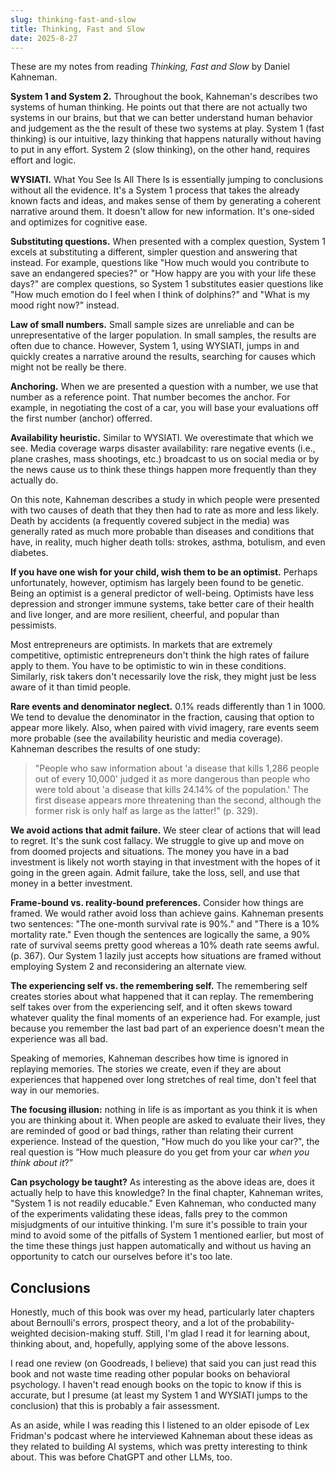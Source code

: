 ```yaml
---
slug: thinking-fast-and-slow
title: Thinking, Fast and Slow
date: 2025-8-27
---
```


These are my notes from reading _Thinking, Fast and Slow_ by Daniel Kahneman.

**System 1 and System 2.** Throughout the book, Kahneman's describes two systems of human thinking. He points out that there are not actually two systems in our brains, but that we can better understand human behavior and judgement as the the result of these two systems at play. System 1 (fast thinking) is our intuitive, lazy thinking that happens naturally without having to put in any effort. System 2 (slow thinking), on the other hand, requires effort and logic.

**WYSIATI.** What You See Is All There Is is essentially jumping to conclusions without all the evidence. It's a System 1 process that takes the already known facts and ideas, and makes sense of them by generating a coherent narrative around them. It doesn't allow for new information. It's one-sided and optimizes for cognitive ease.

**Substituting questions.** When presented with a complex question, System 1 excels at substituting a different, simpler question and answering that instead. For example, questions like "How much would you contribute to save an endangered species?" or "How happy are you with your life these days?" are complex questions, so System 1 substitutes easier questions like "How much emotion do I feel when I think of dolphins?" and "What is my mood right now?" instead.

**Law of small numbers.** Small sample sizes are unreliable and can be unrepresentative of the larger population. In small samples, the results are often due to chance. However, System 1, using WYSIATI, jumps in and quickly creates a narrative around the results, searching for causes which might not be really be there.

**Anchoring.** When we are presented a question with a number, we use that number as a reference point. That number becomes the anchor. For example, in negotiating the cost of a car, you will base your evaluations off the first number (anchor) offerred.

**Availability heuristic.** Similar to WYSIATI. We overestimate that which we see. Media coverage warps disaster availability: rare negative events (i.e., plane crashes, mass shootings, etc.) broadcast to us on social media or by the news cause us to think these things happen more frequently than they actually do.

On this note, Kahneman describes a study in which people were presented with two causes of death that they then had to rate as more and less likely. Death by accidents (a frequently covered subject in the media) was generally rated as much more probable than diseases and conditions that have, in reality, much higher death tolls: strokes, asthma, botulism, and even diabetes.

**If you have one wish for your child, wish them to be an optimist.** Perhaps unfortunately, however, optimism has largely been found to be genetic. Being an optimist is a general predictor of well-being. Optimists have less depression and stronger immune systems, take better care of their health and live longer, and are more resilient, cheerful, and popular than pessimists.

Most entrepreneurs are optimists. In markets that are extremely competitive, optimistic entrepreneurs don't think the high rates of failure apply to them. You have to be optimistic to win in these conditions. Similarly, risk takers don't necessarily love the risk, they might just be less aware of it than timid people.

**Rare events and denominator neglect.** 0.1% reads differently than 1 in 1000. We tend to devalue the denominator in the fraction, causing that option to appear more likely. Also, when paired with vivid imagery, rare events seem more probable (see the availability heuristic and media coverage). Kahneman describes the results of one study:

> "People who saw information about 'a disease that kills 1,286 people out of every 10,000' judged it as more dangerous than people who were told about 'a disease that kills 24.14% of the population.' The first disease appears more threatening than the second, although the former risk is only half as large as the latter!" (p. 329).

**We avoid actions that admit failure.** We steer clear of actions that will lead to regret. It's the sunk cost fallacy. We struggle to give up and move on from doomed projects and situations. The money you have in a bad investment is likely not worth staying in that investment with the hopes of it going in the green again. Admit failure, take the loss, sell, and use that money in a better investment.

**Frame-bound vs. reality-bound preferences.** Consider how things are framed. We would rather avoid loss than achieve gains. Kahneman presents two sentences: "The one-month survival rate is 90%." and "There is a 10% mortality rate." Even though the sentences are logically the same, a 90% rate of survival seems pretty good whereas a 10% death rate seems awful. (p. 367). Our System 1 lazily just accepts how situations are framed without employing System 2 and reconsidering an alternate view.

**The experiencing self vs. the remembering self.** The remembering self creates stories about what happened that it can replay. The remembering self takes over from the experiencing self, and it often skews toward whatever quality the final moments of an experience had. For example, just because you remember the last bad part of an experience doesn't mean the experience was all bad.

Speaking of memories, Kahneman describes how time is ignored in replaying memories. The stories we create, even if they are about experiences that happened over long stretches of real time, don't feel that way in our memories.

**The focusing illusion:** nothing in life is as important as you think it is when you are thinking about it. When people are asked to evaluate their lives, they are reminded of good or bad things, rather than relating their current experience. Instead of the question, "How much do you like your car?", the real question is “How much pleasure do you get from your car _when you think about it_?”

**Can psychology be taught?** As interesting as the above ideas are, does it actually help to have this knowledge? In the final chapter, Kahneman writes, "System 1 is not readily educable." Even Kahneman, who conducted many of the experiments validating these ideas, falls prey to the common misjudgments of our intuitive thinking. I'm sure it's possible to train your mind to avoid some of the pitfalls of System 1 mentioned earlier, but most of the time these things just happen automatically and without us having an opportunity to catch our ourselves before it's too late.

## Conclusions

Honestly, much of this book was over my head, particularly later chapters about Bernoulli's errors, prospect theory, and a lot of the probability-weighted decision-making stuff. Still, I'm glad I read it for learning about, thinking about, and, hopefully, applying some of the above lessons.

I read one review (on Goodreads, I believe) that said you can just read this book and not waste time reading other popular books on behavioral psychology. I haven't read enough books on the topic to know if this is accurate, but I presume (at least my System 1 and WYSIATI jumps to the conclusion) that this is probably a fair assessment.

As an aside, while I was reading this I listened to an older episode of Lex Fridman's podcast where he interviewed Kahneman about these ideas as they related to building AI systems, which was pretty interesting to think about. This was before ChatGPT and other LLMs, too.
